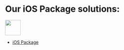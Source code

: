 # Our iOS Package solutions:
[2]: https://github.com/sestek/sestek-webchat-ios

<div>
 <img height="50" src="https://user-images.githubusercontent.com/25181517/121406389-6267a300-c95e-11eb-8d67-f1e22afe8aea.png">
</div>

  * [iOS Package][2]

